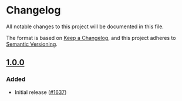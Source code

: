 # Changelog

All notable changes to this project will be documented in this file.

The format is based on [Keep a Changelog](https://keepachangelog.com/en/1.0.0/),
and this project adheres to [Semantic Versioning](https://semver.org/spec/v2.0.0.html).

## [1.0.0]

### Added

- Initial release ([#1637](https://github.com/MetaMask/core/pull/1637))

[1.0.0]: https://github.com/MetaMask/core/releases/tag/@metamask/authentication-controller@1.0.0
